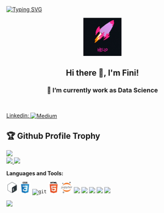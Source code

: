 <!--
**ramdhinafinita/ramdhinafinita** is a ✨ _special_ ✨ repository because its `README.md` (this file) appears on your GitHub profile.

Here are some ideas to get you started:

- 🔭 I’m currently working on ...
- 🌱 I’m currently learning ...
- 👯 I’m looking to collaborate on ...
- 🤔 I’m looking for help with ...
- 💬 Ask me about ...
- 📫 How to reach me: ...
- 😄 Pronouns: ...
- ⚡ Fun fact: ...
-->

[![Typing SVG](https://readme-typing-svg.herokuapp.com?multiline=true&width=500&lines=Front-End+Web+Developer+and+Data+Scientist.++++++++++)](https://git.io/typing-svg)

<p align="center">
  <img width="100" src="https://github.com/ramdhinafinita/ramdhinafinita/blob/main/logofini.gif"/>
</p>  
<h2 align="center">Hi there 👋, I'm Fini!</h2> 
<h3 align="center">🔭 I’m currently work as Data Science</h3> <br>

<a href="https://www.linkedin.com/in/ramdhinafinita/" target="blank">Linkedin:  <img align="center" src="https://upload.wikimedia.org/wikipedia/commons/f/f8/LinkedIn_icon_circle.svg" alt="Medium" height="20" width="20" /></a>

<h2>🏆 Github Profile Trophy</h2>
<p align="left">
<a href="https://github.com/ramdhinafinita">
  <img height="180em" src="https://github-readme-streak-stats.herokuapp.com?user=ramdhinafinita&layout=compact&theme=radical&hide_border=true"/> <br>
  <img height="180em" src="https://github-readme-stats.vercel.app/api?username=ramdhinafinita&show_icons=true&theme=radical&count_private=true"/>
  <img height="180em" src="https://github-readme-stats-eight-theta.vercel.app/api/top-langs/?username=ramdhinafinita&layout=compact&langs_count=8&theme=radical"/><br>
  
  
  

</a>
</a>
</p>


**Languages and Tools:**  

<code><img src="https://raw.githubusercontent.com/devicons/devicon/master/icons/bash/bash-original.svg" alt="bash" width="30" height="30"/></code>
<code><img src="https://raw.githubusercontent.com/devicons/devicon/master/icons/css3/css3-original-wordmark.svg" alt="css3" width="30" height="30"/></code>
<code><img src="https://www.vectorlogo.zone/logos/git-scm/git-scm-icon.svg" alt="git" width="30" height="30"/></code>
<code><img src="https://raw.githubusercontent.com/devicons/devicon/master/icons/html5/html5-original-wordmark.svg" alt="html5" width="30" height="30"/></code>
<code><img src="https://raw.githubusercontent.com/devicons/devicon/master/icons/jupyter/jupyter-original-wordmark.svg" alt="Jupyter" width="30" height="30"/></code>
<code><img height="30" src="https://upload.wikimedia.org/wikipedia/commons/d/d0/Google_Colaboratory_SVG_Logo.svg"></code>
<code><img height="30" src="https://lh3.googleusercontent.com/u_CmfWyeCTPCI4ccvG4plyIo3Le6asnkv6RvGjLFc7Sr9gYcLF5d-8nHd4bV5MvI74L8je9ZlZW1giB18kQ0G89XO31EjSmFjOAEpA"></code>
<code><img height="30" src="https://raw.githubusercontent.com/shinokada/shinokada/master/assets/python.png"></code>
<code><img height="30" src="https://raw.githubusercontent.com/shinokada/shinokada/master/assets/javascript.png"></code>
<code><img height="30" src="https://raw.githubusercontent.com/shinokada/shinokada/master/assets/visual-studio-code.png"></code>

![](https://komarev.com/ghpvc/?username=ramdhinafinita)
